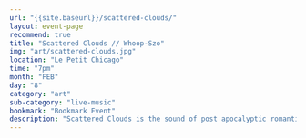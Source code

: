 ```yaml
---
url: "{{site.baseurl}}/scattered-clouds/"
layout: event-page
recommend: true
title: "Scattered Clouds // Whoop-Szo"
img: "art/scattered-clouds.jpg"
location: "Le Petit Chicago"
time: "7pm"
month: "FEB"
day: "8"
category: "art"
sub-category: "live-music"
bookmark: "Bookmark Event"
description: "Scattered Clouds is the sound of post apocalyptic romanticism. The Hull, Québec experimental out fit underscores auto-fictional narratives with brooding rhythm, cavernous vocals, and precise noise. Terse retro- synthetic soundscapes call to mind the works of Vangelis or Tangerine Dream, paired with the uneasy ecstasy of Suicide or the tense, thundering underbelly of SUUNS. A stand-out on the talent-deep Ottawa-Gatineau landscape, Scattered Clouds' sophomore album is due fall 2018 on Boiled Records."
---
```


